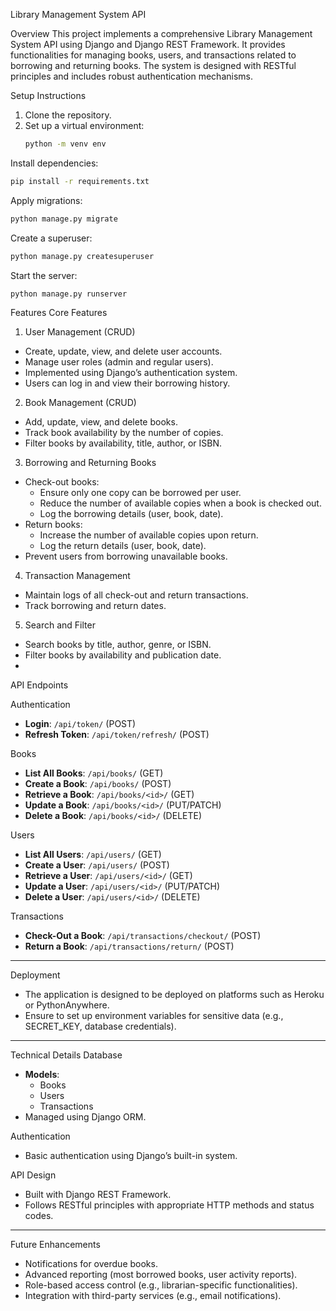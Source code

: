 Library Management System API

Overview
This project implements a comprehensive Library Management System API using Django and Django REST Framework. 
It provides functionalities for managing books, users, and transactions related to borrowing and returning books. 
The system is designed with RESTful principles and includes robust authentication mechanisms.

Setup Instructions
1. Clone the repository.
2. Set up a virtual environment:
   ```bash
   python -m venv env
   ```   
 Install dependencies:
   ```bash
   pip install -r requirements.txt
   ```
 Apply migrations:
   ```bash
   python manage.py migrate
   ```
Create a superuser:
   ```bash
   python manage.py createsuperuser
   ```
Start the server:
   ```bash
   python manage.py runserver
   ```
Features
Core Features
 1. User Management (CRUD)
- Create, update, view, and delete user accounts.
- Manage user roles (admin and regular users).
- Implemented using Django’s authentication system.
- Users can log in and view their borrowing history.

2. Book Management (CRUD)
- Add, update, view, and delete books.
- Track book availability by the number of copies.
- Filter books by availability, title, author, or ISBN.

3. Borrowing and Returning Books
- Check-out books:
  - Ensure only one copy can be borrowed per user.
  - Reduce the number of available copies when a book is checked out.
  - Log the borrowing details (user, book, date).
- Return books:
  - Increase the number of available copies upon return.
  - Log the return details (user, book, date).
- Prevent users from borrowing unavailable books.

4. Transaction Management
- Maintain logs of all check-out and return transactions.
- Track borrowing and return dates.

5. Search and Filter
- Search books by title, author, genre, or ISBN.
- Filter books by availability and publication date.
- 
API Endpoints

Authentication
- **Login**: `/api/token/` (POST)
- **Refresh Token**: `/api/token/refresh/` (POST)

Books
- **List All Books**: `/api/books/` (GET)
- **Create a Book**: `/api/books/` (POST)
- **Retrieve a Book**: `/api/books/<id>/` (GET)
- **Update a Book**: `/api/books/<id>/` (PUT/PATCH)
- **Delete a Book**: `/api/books/<id>/` (DELETE)

Users
- **List All Users**: `/api/users/` (GET)
- **Create a User**: `/api/users/` (POST)
- **Retrieve a User**: `/api/users/<id>/` (GET)
- **Update a User**: `/api/users/<id>/` (PUT/PATCH)
- **Delete a User**: `/api/users/<id>/` (DELETE)

Transactions
- **Check-Out a Book**: `/api/transactions/checkout/` (POST)
- **Return a Book**: `/api/transactions/return/` (POST)

---

Deployment
- The application is designed to be deployed on platforms such as Heroku or PythonAnywhere.
- Ensure to set up environment variables for sensitive data (e.g., SECRET_KEY, database credentials).

---

Technical Details
Database
- **Models**:
  - Books
  - Users
  - Transactions
- Managed using Django ORM.

Authentication
- Basic authentication using Django’s built-in system.

API Design
- Built with Django REST Framework.
- Follows RESTful principles with appropriate HTTP methods and status codes.

---

Future Enhancements
- Notifications for overdue books.
- Advanced reporting (most borrowed books, user activity reports).
- Role-based access control (e.g., librarian-specific functionalities).
- Integration with third-party services (e.g., email notifications).





